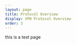 ```yaml
---
layout: page
title: Protocol Overview
display: VPN Protocol Overview
order: 3
---
```

this is a test page
